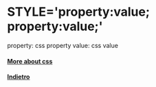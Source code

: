 # STYLE='property:value; property:value;'
property: css property
value: css value

#### [More about css](../../css/readme.md)

#### [Indietro](../tags/a.md)